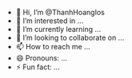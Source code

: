 - 👋 Hi, I’m @ThanhHoangIos
- 👀 I’m interested in ...
- 🌱 I’m currently learning ...
- 💞️ I’m looking to collaborate on ...
- 📫 How to reach me ...
- 😄 Pronouns: ...
- ⚡ Fun fact: ...

<!---
ThanhHoangIos/ThanhHoangIos is a ✨ special ✨ repository because its `README.md` (this file) appears on your GitHub profile.
You can click the Preview link to take a look at your changes.
--->
